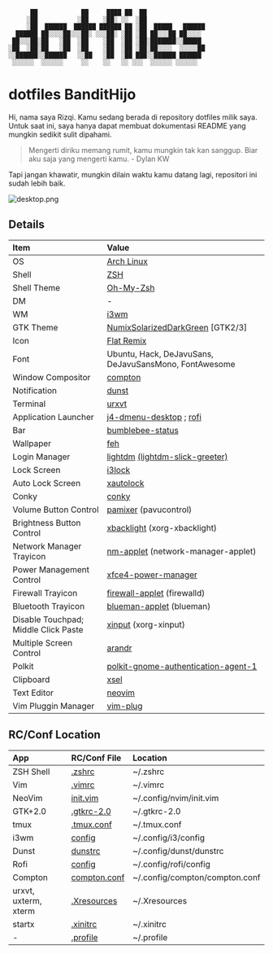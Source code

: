 ```
      ██            ██     ████ ██  ██                
     ░██           ░██    ░██░ ░░  ░██                
     ░██  ██████  ██████ ██████ ██ ░██  █████   ██████
  ██████ ██░░░░██░░░██░ ░░░██░ ░██ ░██ ██░░░██ ██░░░░ 
 ██░░░██░██   ░██  ░██    ░██  ░██ ░██░███████░░█████ 
░██  ░██░██   ░██  ░██    ░██  ░██ ░██░██░░░░  ░░░░░██
░░██████░░██████   ░░██   ░██  ░██ ███░░██████ ██████ 
 ░░░░░░  ░░░░░░     ░░    ░░   ░░ ░░░  ░░░░░░ ░░░░░░  
 ```

# **dotfiles BanditHijo**

Hi, nama  saya Rizqi. Kamu sedang berada di repository dotfiles milik saya. Untuk saat ini, saya hanya dapat membuat dokumentasi README yang mungkin sedikit sulit dipahami.

>Mengerti diriku memang rumit, kamu mungkin tak kan sanggup. Biar aku saja yang mengerti kamu. - Dylan KW

Tapi jangan khawatir, mungkin dilain waktu kamu datang lagi, repositori ini sudah lebih baik.

![desktop.png](https://raw.githubusercontent.com/bandithijo/dotfiles/master/screenshot/desktop.png)

## Details
| Item | Value |
| :--- | :---- |
| OS  | [Arch Linux](https://www.archlinux.org/)
| Shell | [ZSH](https://wiki.archlinux.org/index.php/Zsh) |
| Shell Theme | [Oh-My-Zsh](https://github.com/robbyrussell/oh-my-zsh) |
| DM | - |
| WM | [i3wm](https://wiki.archlinux.org/index.php/I3) |
| GTK Theme | [NumixSolarizedDarkGreen](https://github.com/Ferdi265/numix-solarized-gtk-theme) [GTK2/3] |
| Icon | [Flat Remix](https://github.com/daniruiz/Flat-Remix) |
| Font | Ubuntu, Hack, DeJavuSans, DeJavuSansMono, FontAwesome |
| Window Compositor | [compton](https://www.archlinux.org/packages/community/x86_64/compton/) |
| Notification | [dunst](https://www.archlinux.org/packages/community/x86_64/dunst/) |
| Terminal | [urxvt](https://www.archlinux.org/packages/community/x86_64/rxvt-unicode/) |
| Application Launcher | [j4-dmenu-desktop](https://aur.archlinux.org/packages/j4-dmenu-desktop/) ; [rofi](https://www.archlinux.org/packages/community/x86_64/rofi/) |
| Bar | [bumblebee-status ](https://github.com/tobi-wan-kenobi/bumblebee-status) |
| Wallpaper | [feh](https://www.archlinux.org/packages/extra/x86_64/feh/) |
| Login Manager | [lightdm](https://www.archlinux.org/packages/extra/x86_64/lightdm/) [(lightdm-slick-greeter)](https://aur.archlinux.org/packages/lightdm-slick-greeter) |
| Lock Screen | [i3lock](https://www.archlinux.org/packages/community/x86_64/i3lock/) |
| Auto Lock Screen | [xautolock](https://www.archlinux.org/packages/community/x86_64/xautolock/) |
| Conky | [conky](https://www.archlinux.org/packages/extra/x86_64/conky/) |
| Volume Button Control | [pamixer](https://www.archlinux.org/packages/extra/x86_64/pavucontrol/) (pavucontrol) |
| Brightness Button Control | [xbacklight](https://www.archlinux.org/packages/extra/x86_64/xorg-xbacklight/) (xorg-xbacklight) |
| Network Manager Trayicon | [nm-applet](https://www.archlinux.org/packages/extra/x86_64/network-manager-applet/) (network-manager-applet) |
| Power Management Control | [xfce4-power-manager](https://www.archlinux.org/packages/extra/x86_64/xfce4-power-manager/) |
| Firewall Trayicon | [firewall-applet](https://www.archlinux.org/packages/community/any/firewalld/) (firewalld) |
| Bluetooth Trayicon | [blueman-applet](https://www.archlinux.org/packages/community/x86_64/blueman/) (blueman) |
| Disable Touchpad; Middle Click Paste | [xinput](https://www.archlinux.org/packages/extra/x86_64/xorg-xinput/) (xorg-xinput) |
| Multiple Screen Control | [arandr](https://www.archlinux.org/packages/community/any/arandr/) |
| Polkit | [polkit-gnome-authentication-agent-1](https://www.archlinux.org/packages/community/x86_64/polkit-gnome/) |
| Clipboard | [xsel](https://www.archlinux.org/packages/community/x86_64/xsel/) |
| Text Editor | [neovim](https://www.archlinux.org/packages/community/x86_64/neovim/) |
| Vim Pluggin Manager | [vim-plug](https://github.com/junegunn/vim-plug) |

## RC/Conf Location
| App | RC/Conf File | Location |
| :-- | :----------- | :------- |
| ZSH Shell | [.zshrc](https://raw.githubusercontent.com/bandithijo/dotfiles/master/.zshrc) | ~/.zshrc |
| Vim | [.vimrc](https://raw.githubusercontent.com/bandithijo/dotfiles/master/.vimrc) | ~/.vimrc |
| NeoVim | [init.vim](https://raw.githubusercontent.com/bandithijo/dotfiles/master/.config/nvim/init.vim) | ~/.config/nvim/init.vim |
| GTK+2.0 | [.gtkrc-2.0](https://raw.githubusercontent.com/bandithijo/dotfiles/master/.gtkrc-2.0) | ~/.gtkrc-2.0 |
| tmux | [.tmux.conf](https://raw.githubusercontent.com/bandithijo/dotfiles/master/.tmux.conf) | ~/.tmux.conf |
| i3wm| [config](https://raw.githubusercontent.com/bandithijo/dotfiles/master/.config/i3/config) | ~/.config/i3/config |
| Dunst | [dunstrc](https://raw.githubusercontent.com/bandithijo/dotfiles/master/.config/i3/dunstrc) | ~/.config/dunst/dunstrc |
| Rofi | [config](https://github.com/bandithijo/dotfiles/raw/master/.config/rofi/config) | ~/.config/rofi/config |
| Compton | [compton.conf](https://github.com/bandithijo/dotfiles/blob/master/.config/i3/compton.conf) | ~/.config/compton/compton.conf |
| urxvt, uxterm, xterm | [.Xresources](https://raw.githubusercontent.com/bandithijo/dotfiles/master/.Xresources) | ~/.Xresources |
| startx | [.xinitrc](https://wiki.archlinux.org/index.php/Xinit) | ~/.xinitrc |
| - | [.profile](https://raw.githubusercontent.com/bandithijo/dotfiles/master/.profile) | ~/.profile |


